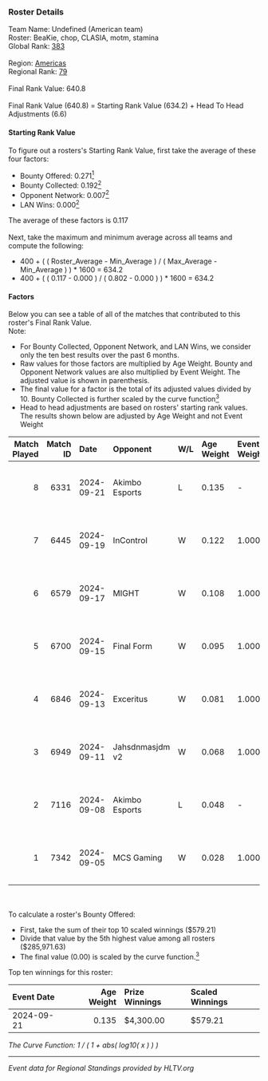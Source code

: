 ### Roster Details<br />
Team Name: Undefined (American team)<br />
Roster: BeaKie, chop, CLASIA, motm, stamina<br />
Global Rank: [383](../../standings_global_2025_02_28.md)<br />
<br />
Region: [Americas]( ../../standings_americas_2025_02_28.md)<br />
Regional Rank: [79]( ../../standings_americas_2025_02_28.md)<br />
<br />
Final Rank Value:  640.8<br />
<br />
Final Rank Value (640.8) = Starting Rank Value (634.2) + Head To Head Adjustments (6.6)<br />

#### Starting Rank Value<br />
To figure out a rosters's Starting Rank Value, first take the average of these four factors:<br />
- Bounty Offered: 0.271[<sup>1</sup>](#table2)
- Bounty Collected: 0.192[<sup>2</sup>](#table1)
- Opponent Network: 0.007[<sup>2</sup>](#table1)
- LAN Wins: 0.000[<sup>2</sup>](#table1)

The average of these factors is 0.117<br />
<br />
Next, take the maximum and minimum average across all teams and compute the following:<br />
- 400 + ( ( Roster_Average - Min_Average ) / ( Max_Average - Min_Average ) ) * 1600 = 634.2
- 400 + ( ( 0.117 - 0.000 ) / ( 0.802 - 0.000 ) ) * 1600 = 634.2


#### Factors<br />
Below you can see a table of all of the matches that contributed to this roster's Final Rank Value.<br />
Note:<br />

- For Bounty Collected, Opponent Network, and LAN Wins, we consider only the ten best results over the past 6 months.
- Raw values for those factors are multiplied by Age Weight. Bounty and Opponent Network values are also multiplied by Event Weight. The adjusted value is shown in parenthesis.
- The final value for a factor is the total of its adjusted values divided by 10. Bounty Collected is further scaled by the curve function[<sup>3</sup>](#curveFunction)
- Head to head adjustments are based on rosters' starting rank values. The results shown below are adjusted by Age Weight and not Event Weight
<span id="table1"></span><br />


| Match Played | Match ID | Date       | Opponent        | W/L | Age Weight | Event Weight | Bounty Collected | Opponent Network | LAN Wins  | H2H Adj. | Roster                              |
| -: | -: | :- | :- | :- | :- | :- | :- | :- | :- | -: | :- |
|            8 |     6331 | 2024-09-21 | Akimbo Esports  | L   | 0.135      | -            | -                | -                | -         |    -1.45 | BeaKie, chop, CLASIA, motm, stamina |
|            7 |     6445 | 2024-09-19 | InControl       | W   | 0.122      | 1.000        | 0.002 (0.000)    | 0.094 (0.011)    | 0 (0.000) |     2.03 | BeaKie, chop, CLASIA, motm, stamina |
|            6 |     6579 | 2024-09-17 | MIGHT           | W   | 0.108      | 1.000        | 0.002 (0.000)    | 0.276 (0.030)    | 0 (0.000) |     2.49 | BeaKie, chop, CLASIA, motm, stamina |
|            5 |     6700 | 2024-09-15 | Final Form      | W   | 0.095      | 1.000        | 0.001 (0.000)    | 0.083 (0.008)    | 0 (0.000) |     1.46 | BeaKie, chop, CLASIA, motm, stamina |
|            4 |     6846 | 2024-09-13 | Exceritus       | W   | 0.081      | 1.000        | 0.000 (0.000)    | 0.155 (0.013)    | 0 (0.000) |     1.46 | BeaKie, chop, CLASIA, motm, stamina |
|            3 |     6949 | 2024-09-11 | Jahsdnmasjdm v2 | W   | 0.068      | 1.000        | 0.000 (0.000)    | 0.015 (0.001)    | 0 (0.000) |     0.69 | BeaKie, chop, CLASIA, motm, stamina |
|            2 |     7116 | 2024-09-08 | Akimbo Esports  | L   | 0.048      | -            | -                | -                | -         |    -0.52 | BeaKie, chop, CLASIA, motm, stamina |
|            1 |     7342 | 2024-09-05 | MCS Gaming      | W   | 0.028      | 1.000        | 0.003 (0.000)    | 0.169 (0.005)    | 0 (0.000) |     0.48 | BeaKie, chop, CLASIA, motm, stamina |

<br />
<span id="table2"></span><br />
To calculate a roster's Bounty Offered:<br />

- First, take the sum of their top 10 scaled winnings ($579.21)
- Divide that value by the 5th highest value among all rosters ($285,971.63)
- The final value (0.00) is scaled by the curve function.[<sup>3</sup>](#curveFunction)

Top ten winnings for this roster:<br />

| Event Date | Age Weight | Prize Winnings | Scaled Winnings |
| :- | -: | :- | :- |
| 2024-09-21 |      0.135 | $4,300.00      | $579.21         |


<span id="curveFunction"></span>_The Curve Function: 1 / ( 1 + abs( log10( x ) ) )_<br />

---
_Event data for Regional Standings provided by HLTV.org_<br />

